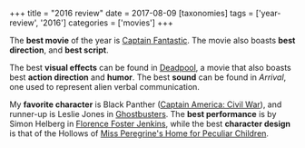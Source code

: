 +++
title = "2016 review"
date = 2017-08-09
[taxonomies]
tags = ['year-review', '2016']
categories = ['movies']
+++

The **best movie** of the year is [Captain Fantastic]. The movie also
boasts **best direction**, and **best script**.

The best **visual effects** can be found in [Deadpool], a movie that
also boasts best **action direction** and **humor**.
The best **sound** can be found in *Arrival*,
one used to represent alien verbal communication.

My **favorite character** is Black Panther ([Captain America: Civil
War]), and runner-up is Leslie Jones in [Ghostbusters]. The **best
performance** is by Simon Helberg in [Florence Foster Jenkins], while
the best **character design** is that of the Hollows of [Miss
Peregrine's Home for Peculiar Children].

  [Captain Fantastic]: @/captain-fantastic.md
  [Deadpool]: @/deadpool.md
  [Captain America: Civil War]: @/captain-america-civil-war.md
  [Ghostbusters]: @/ghostbusters.md
  [Florence Foster Jenkins]: @/florence-foster-jenkins.md
  [Miss Peregrine's Home for Peculiar Children]: @/miss-peregrine-s-home-for-peculiar-children.md
